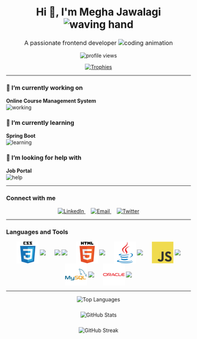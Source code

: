 <h1 align="center">
  Hi 👋, I'm Megha Jawalagi
  <img src="https://media.giphy.com/media/hvRJCLFzcasrR4ia7z/giphy.gif" width="35" alt="waving hand" />
</h1>

<h3 align="center" style="font-weight: normal;">
  A passionate frontend developer
  <img src="https://media.giphy.com/media/26ufdipQqU2lhNA4g/giphy.gif" width="30" alt="coding animation" />
</h3>

<p align="center">
  <img src="https://komarev.com/ghpvc/?username=megha-jawalagi&label=Profile%20views&color=0e75b6&style=flat" alt="profile views" />
</p>

<p align="center">
  <a href="https://github.com/ryo-ma/github-profile-trophy" target="_blank" rel="noopener">
    <img src="https://github-profile-trophy.vercel.app/?username=megha-jawalagi&theme=radical&row=1&column=6" alt="Trophies" />
  </a>
</p>

---

### 🔭 I’m currently working on  
**Online Course Management System**  
<img src="https://media.giphy.com/media/l0MYt5jPR6QX5pnqM/giphy.gif" width="25" alt="working" style="vertical-align: middle;" />

### 🌱 I’m currently learning  
**Spring Boot**  
<img src="https://media.giphy.com/media/3oEjI6SIIHBdRxXI40/giphy.gif" width="25" alt="learning" style="vertical-align: middle;" />

### 🤝 I’m looking for help with  
**Job Portal**  
<img src="https://media.giphy.com/media/26u4cqiYI30juCOGY/giphy.gif" width="25" alt="help" style="vertical-align: middle;" />

---

<h3>Connect with me</h3>

<p align="center">
  <a href="https://linkedin.com/in/megha-m-jawalagi" target="_blank" rel="noopener" style="margin-right: 15px;">
    <img src="https://img.shields.io/badge/LinkedIn-%230077B5.svg?style=for-the-badge&logo=linkedin&logoColor=white" alt="LinkedIn" />
  </a>
  <a href="mailto:jawalagimegham@gmail.com" target="_blank" rel="noopener" style="margin-right: 15px;">
    <img src="https://img.shields.io/badge/Email-D14836.svg?style=for-the-badge&logo=gmail&logoColor=white" alt="Email" />
  </a>
  <a href="https://twitter.com/yourtwitterhandle" target="_blank" rel="noopener">
    <img src="https://img.shields.io/badge/Twitter-%231DA1F2.svg?style=for-the-badge&logo=twitter&logoColor=white" alt="Twitter" />
  </a>
</p>

---

### Languages and Tools

<p align="center" style="font-size: 0;">
  <a href="https://www.w3schools.com/css/" target="_blank" rel="noopener" style="display:inline-block; margin: 0 12px;">
    <img src="https://raw.githubusercontent.com/devicons/devicon/master/icons/css3/css3-original-wordmark.svg" alt="CSS3" width="60" height="60" style="vertical-align: middle;" />
    <img src="https://media.giphy.com/media/3o6ZtpxSZbQRRnwCKQ/giphy.gif" width="20" alt="dancing" style="vertical-align: middle; margin-left: 3px;" />
  </a>
  <a href="https://git-scm.com/" target="_blank" rel="noopener" style="display:inline-block; margin: 0 12px;">
    <img src="https://www.vectorlogo.zone/logos/git-scm/git-scm-icon.svg" alt="Git" width="60" height="60" style="vertical-align: middle;" />
    <img src="https://media.giphy.com/media/l3vR1YhXmaF3HRvTW/giphy.gif" width="20" alt="dancing" style="vertical-align: middle; margin-left: 3px;" />
  </a>
  <a href="https://www.w3.org/html/" target="_blank" rel="noopener" style="display:inline-block; margin: 0 12px;">
    <img src="https://raw.githubusercontent.com/devicons/devicon/master/icons/html5/html5-original-wordmark.svg" alt="HTML5" width="60" height="60" style="vertical-align: middle;" />
    <img src="https://media.giphy.com/media/3o6ZtpxSZbQRRnwCKQ/giphy.gif" width="20" alt="dancing" style="vertical-align: middle; margin-left: 3px;" />
  </a>
  <a href="https://www.java.com" target="_blank" rel="noopener" style="display:inline-block; margin: 0 12px;">
    <img src="https://raw.githubusercontent.com/devicons/devicon/master/icons/java/java-original.svg" alt="Java" width="60" height="60" style="vertical-align: middle;" />
    <img src="https://media.giphy.com/media/l3vR1YhXmaF3HRvTW/giphy.gif" width="20" alt="dancing" style="vertical-align: middle; margin-left: 3px;" />
  </a>
  <a href="https://developer.mozilla.org/en-US/docs/Web/JavaScript" target="_blank" rel="noopener" style="display:inline-block; margin: 0 12px;">
    <img src="https://raw.githubusercontent.com/devicons/devicon/master/icons/javascript/javascript-original.svg" alt="JavaScript" width="60" height="60" style="vertical-align: middle;" />
    <img src="https://media.giphy.com/media/3o6ZtpxSZbQRRnwCKQ/giphy.gif" width="20" alt="dancing" style="vertical-align: middle; margin-left: 3px;" />
  </a>
  <a href="https://www.mysql.com/" target="_blank" rel="noopener" style="display:inline-block; margin: 0 12px;">
    <img src="https://raw.githubusercontent.com/devicons/devicon/master/icons/mysql/mysql-original-wordmark.svg" alt="MySQL" width="60" height="60" style="vertical-align: middle;" />
    <img src="https://media.giphy.com/media/l3vR1YhXmaF3HRvTW/giphy.gif" width="20" alt="dancing" style="vertical-align: middle; margin-left: 3px;" />
  </a>
  <a href="https://www.oracle.com/" target="_blank" rel="noopener" style="display:inline-block; margin: 0 12px;">
    <img src="https://raw.githubusercontent.com/devicons/devicon/master/icons/oracle/oracle-original.svg" alt="Oracle" width="60" height="60" style="vertical-align: middle;" />
    <img src="https://media.giphy.com/media/3o6ZtpxSZbQRRnwCKQ/giphy.gif" width="20" alt="dancing" style="vertical-align: middle; margin-left: 3px;" />
  </a>
</p>

---

<p align="center">
  <img src="https://github-readme-stats.vercel.app/api/top-langs?username=megha-jawalagi&show_icons=true&locale=en&layout=compact" alt="Top Languages" />
</p>

<p align="center" style="margin-top: 25px;">
  <img src="https://github-readme-stats.vercel.app/api?username=megha-jawalagi&show_icons=true&locale=en" alt="GitHub Stats" />
</p>

<p align="center" style="margin-top: 25px;">
  <img src="https://github-readme-streak-stats.herokuapp.com/?user=megha-jawalagi&theme=radical" alt="GitHub Streak" />
</p>
